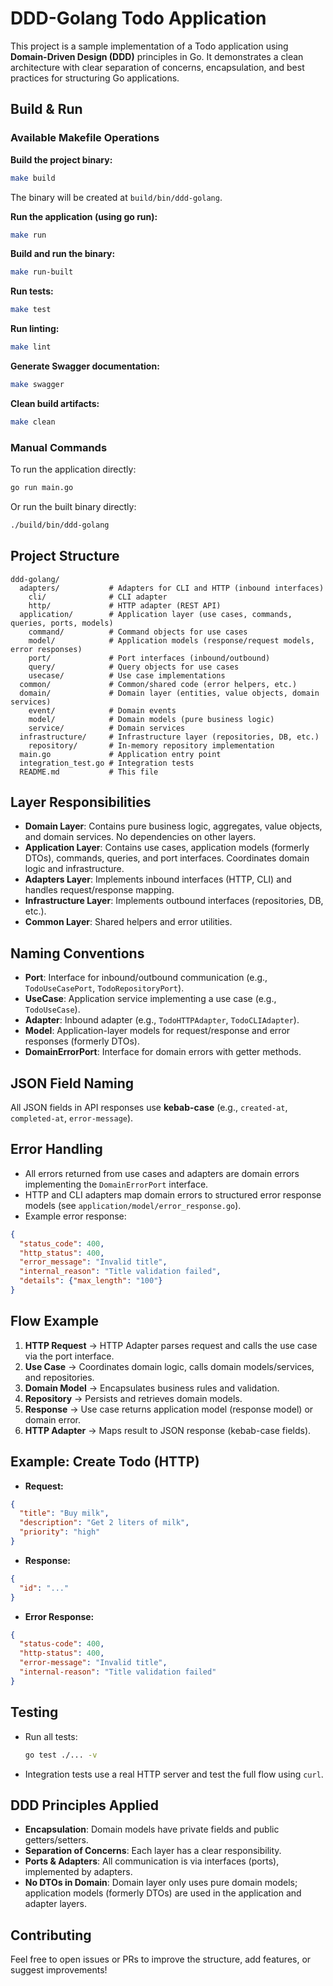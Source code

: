 # DDD-Golang Todo Application

This project is a sample implementation of a Todo application using **Domain-Driven Design (DDD)** principles in Go. It demonstrates a clean architecture with clear separation of concerns, encapsulation, and best practices for structuring Go applications.

## Build & Run

### Available Makefile Operations

**Build the project binary:**
```sh
make build
```
The binary will be created at `build/bin/ddd-golang`.

**Run the application (using go run):**
```sh
make run
```

**Build and run the binary:**
```sh
make run-built
```

**Run tests:**
```sh
make test
```

**Run linting:**
```sh
make lint
```

**Generate Swagger documentation:**
```sh
make swagger
```

**Clean build artifacts:**
```sh
make clean
```

### Manual Commands

To run the application directly:
```sh
go run main.go
```

Or run the built binary directly:
```sh
./build/bin/ddd-golang
```

## Project Structure

```
ddd-golang/
  adapters/           # Adapters for CLI and HTTP (inbound interfaces)
    cli/              # CLI adapter
    http/             # HTTP adapter (REST API)
  application/        # Application layer (use cases, commands, queries, ports, models)
    command/          # Command objects for use cases
    model/            # Application models (response/request models, error responses)
    port/             # Port interfaces (inbound/outbound)
    query/            # Query objects for use cases
    usecase/          # Use case implementations
  common/             # Common/shared code (error helpers, etc.)
  domain/             # Domain layer (entities, value objects, domain services)
    event/            # Domain events
    model/            # Domain models (pure business logic)
    service/          # Domain services
  infrastructure/     # Infrastructure layer (repositories, DB, etc.)
    repository/       # In-memory repository implementation
  main.go             # Application entry point
  integration_test.go # Integration tests
  README.md           # This file
```

## Layer Responsibilities

- **Domain Layer**: Contains pure business logic, aggregates, value objects, and domain services. No dependencies on other layers.
- **Application Layer**: Contains use cases, application models (formerly DTOs), commands, queries, and port interfaces. Coordinates domain logic and infrastructure.
- **Adapters Layer**: Implements inbound interfaces (HTTP, CLI) and handles request/response mapping.
- **Infrastructure Layer**: Implements outbound interfaces (repositories, DB, etc.).
- **Common Layer**: Shared helpers and error utilities.

## Naming Conventions

- **Port**: Interface for inbound/outbound communication (e.g., `TodoUseCasePort`, `TodoRepositoryPort`).
- **UseCase**: Application service implementing a use case (e.g., `TodoUseCase`).
- **Adapter**: Inbound adapter (e.g., `TodoHTTPAdapter`, `TodoCLIAdapter`).
- **Model**: Application-layer models for request/response and error responses (formerly DTOs).
- **DomainErrorPort**: Interface for domain errors with getter methods.

## JSON Field Naming

All JSON fields in API responses use **kebab-case** (e.g., `created-at`, `completed-at`, `error-message`).

## Error Handling

- All errors returned from use cases and adapters are domain errors implementing the `DomainErrorPort` interface.
- HTTP and CLI adapters map domain errors to structured error response models (see `application/model/error_response.go`).
- Example error response:

```json
{
  "status_code": 400,
  "http_status": 400,
  "error_message": "Invalid title",
  "internal_reason": "Title validation failed",
  "details": {"max_length": "100"}
}
```

## Flow Example

1. **HTTP Request** → HTTP Adapter parses request and calls the use case via the port interface.
2. **Use Case** → Coordinates domain logic, calls domain models/services, and repositories.
3. **Domain Model** → Encapsulates business rules and validation.
4. **Repository** → Persists and retrieves domain models.
5. **Response** → Use case returns application model (response model) or domain error.
6. **HTTP Adapter** → Maps result to JSON response (kebab-case fields).

## Example: Create Todo (HTTP)

- **Request:**

```json
{
  "title": "Buy milk",
  "description": "Get 2 liters of milk",
  "priority": "high"
}
```

- **Response:**

```json
{
  "id": "..."
}
```

- **Error Response:**

```json
{
  "status-code": 400,
  "http-status": 400,
  "error-message": "Invalid title",
  "internal-reason": "Title validation failed"
}
```

## Testing

- Run all tests:
  ```sh
  go test ./... -v
  ```
- Integration tests use a real HTTP server and test the full flow using `curl`.

## DDD Principles Applied

- **Encapsulation**: Domain models have private fields and public getters/setters.
- **Separation of Concerns**: Each layer has a clear responsibility.
- **Ports & Adapters**: All communication is via interfaces (ports), implemented by adapters.
- **No DTOs in Domain**: Domain layer only uses pure domain models; application models (formerly DTOs) are used in the application and adapter layers.

## Contributing

Feel free to open issues or PRs to improve the structure, add features, or suggest improvements! 